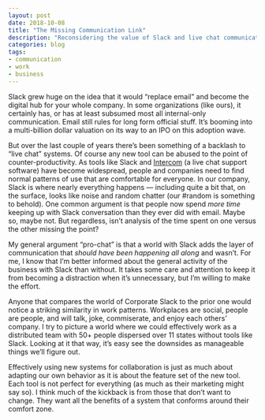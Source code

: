 ```yaml
---
layout: post
date: 2018-10-08
title: "The Missing Communication Link"
description: "Reconsidering the value of Slack and live chat communication tools."
categories: blog
tags:
- communication
- work
- business
---
```


Slack grew huge on the idea that it would “replace email” and become the digital hub for your whole company. In some organizations (like ours), it certainly has, or has at least subsumed most all internal-only communication. Email still rules for long form official stuff. It’s booming into a multi-billion dollar valuation on its way to an IPO on this adoption wave. 

But over the last couple of years there’s been something of a backlash to “live chat” systems. Of course any new tool can be abused to the point of counter-productivity. As tools like Slack and [Intercom](https://www.intercom.com) (a live chat support software) have become widespread, people and companies need to find normal patterns of use that are comfortable for everyone. In our company, Slack is where nearly everything happens — including quite a bit that, on the surface, looks like noise and random chatter (our #random is something to behold). One common argument is that people now spend _more time_ keeping up with Slack conversation than they ever did with email. Maybe so, maybe not. But regardless, isn’t analysis of the time spent on one versus the other missing the point?

My general argument “pro-chat” is that a world with Slack adds the layer of communication that _should have been happening all along_ and wasn’t. For me, I know that I’m better informed about the general activity of the business with Slack than without. It takes some care and attention to keep it from becoming a distraction when it’s unnecessary, but I’m willing to make the effort.

Anyone that compares the world of Corporate Slack to the prior one would notice a striking similarity in work patterns. Workplaces are social, people are people, and will talk, joke, commiserate, and enjoy each others’ company. I try to picture a world where we could effectively work as a distributed team with 50+ people dispersed over 11 states without tools like Slack. Looking at it that way, it’s easy see the downsides as manageable things we’ll figure out.

Effectively using new systems for collaboration is just as much about adapting our own behavior as it is about the feature set of the new tool. Each tool is not perfect for everything (as much as their marketing might say so). I think much of the kickback is from those that don’t want to change. They want all the benefits of a system that conforms around their comfort zone.
